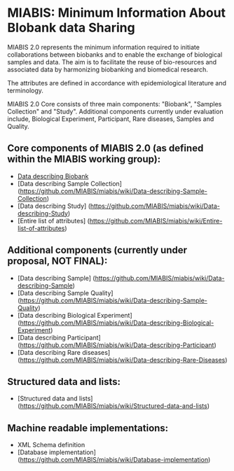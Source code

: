 # MIABIS: Minimum Information About BIobank data Sharing

MIABIS 2.0 represents the minimum information required to initiate collaborations between biobanks and to enable the exchange of biological samples and data. The aim is to facilitate the reuse of bio-resources and associated data by harmonizing biobanking and biomedical research.

The attributes are defined in accordance with epidemiological literature and terminology.

MIABIS 2.0 Core consists of three main components: "Biobank", "Samples Collection" and "Study". Additional components currently under evaluation include, Biological Experiment, Participant, Rare diseases, Samples and Quality.

## Core components of MIABIS 2.0 (as defined within the MIABIS working group):

* [Data describing Biobank](https://github.com/MIABIS/miabis/wiki/Data-describing-Biobank)
* [Data describing Sample Collection] (https://github.com/MIABIS/miabis/wiki/Data-describing-Sample-Collection)
* [Data describing Study] (https://github.com/MIABIS/miabis/wiki/Data-describing-Study)
* [Entire list of attributes] (https://github.com/MIABIS/miabis/wiki/Entire-list-of-attributes)

## Additional components (currently under proposal, NOT FINAL):

* [Data describing Sample] (https://github.com/MIABIS/miabis/wiki/Data-describing-Sample)
* [Data describing Sample Quality] (https://github.com/MIABIS/miabis/wiki/Data-describing-Sample-Quality)
* [Data describing Biological Experiment] (https://github.com/MIABIS/miabis/wiki/Data-describing-Biological-Experiment)
* [Data describing Participant] (https://github.com/MIABIS/miabis/wiki/Data-describing-Participant)
* [Data describing Rare diseases] (https://github.com/MIABIS/miabis/wiki/Data-describing-Rare-Diseases)

## Structured data and lists:

* [Structured data and lists] (https://github.com/MIABIS/miabis/wiki/Structured-data-and-lists)

## Machine readable implementations:

* XML Schema definition
* [Database implementation] (https://github.com/MIABIS/miabis/wiki/Database-implementation)